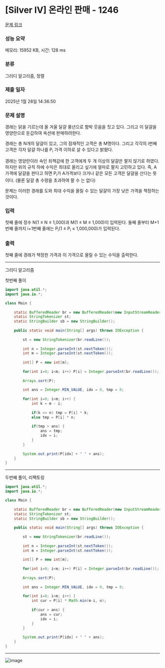 # [Silver IV] 온라인 판매 - 1246 

[문제 링크](https://www.acmicpc.net/problem/1246) 

### 성능 요약

메모리: 15952 KB, 시간: 128 ms

### 분류

그리디 알고리즘, 정렬

### 제출 일자

2025년 1월 28일 14:36:50

### 문제 설명

<p>경래는 닭을 기르는데 올 겨울 달걀 풍년으로 함박 웃음을 짓고 있다. 그리고 이 달걀을 영양란으로 둔갑하여 옥션에 판매하려한다.</p>

<p>경래는 총 N개의 달걀이 있고, 그의 잠재적인 고객은 총 M명이다. 그리고 각각의 i번째 고객은 각자 달걀 하나를 P<sub>i</sub> 가격 이하로 살 수 있다고 밝혔다.</p>

<p>경래는 영양란이라 속인 죄책감에 한 고객에게 두 개 이상의 달걀은 팔지 않기로 하였다. 하지만 위의 규칙 하에 수익은 최대로 올리고 싶기에 얼마로 팔지 고민하고 있다. 즉, A가격에 달걀을 판다고 하면 P<sub>i</sub>가 A가격보다 크거나 같은 모든 고객은 달걀을 산다는 뜻이다. (물론 달걀 총 수량을 초과하여 팔 수 는 없다)</p>

<p>문제는 이러한 경래를 도와 최대 수익을 올릴 수 있는 달걀의 가장 낮은 가격을 책정하는 것이다.</p>

### 입력 

 <p>첫째 줄에 정수 N(1 ≤ N ≤ 1,000)과 M(1 ≤ M ≤ 1,000)이 입력된다. 둘째 줄부터 M+1번째 줄까지 i+1번째 줄에는 P<sub>i</sub>(1 ≤ P<sub>i</sub> ≤ 1,000,000)가 입력된다.</p>

### 출력 

 <p>첫째 줄에 경래가 책정한 가격과 이 가격으로 올릴 수 있는 수익을 출력한다.</p>

---

그리디 알고리즘

첫번째 풀이
```java
import java.util.*;
import java.io.*;

class Main {
    
    static BufferedReader br = new BufferedReader(new InputStreamReader(System.in));
    static StringTokenizer st;
    static StringBuilder sb = new StringBuilder();
    
    public static void main(String[] args) throws IOException {
        
        st = new StringTokenizer(br.readLine());
        
        int n = Integer.parseInt(st.nextToken());
        int m = Integer.parseInt(st.nextToken());
        
        int[] P = new int[m];
        
        for(int i=0; i<m; i++) P[i] = Integer.parseInt(br.readLine());
        
        Arrays.sort(P);
        
        int ans = Integer.MIN_VALUE, idx = 0, tmp = 0;
        
        for(int i=0; i<m; i++) {
            int k = m - i;
            
            if(k <= n) tmp = P[i] * k;
            else tmp = P[i] * n;
            
            if(tmp > ans) {
                ans = tmp;
                idx = i;
            }
        }
        
        System.out.print(P[idx] + " " + ans);
    }
}


```

---

두번째 풀이, 리팩토링
```java
import java.util.*;
import java.io.*;

class Main {
    
    static BufferedReader br = new BufferedReader(new InputStreamReader(System.in));
    static StringTokenizer st;
    static StringBuilder sb = new StringBuilder();
    
    public static void main(String[] args) throws IOException {
        
        st = new StringTokenizer(br.readLine());
        
        int n = Integer.parseInt(st.nextToken());
        int m = Integer.parseInt(st.nextToken());
        
        int[] P = new int[m];
        
        for(int i=0; i<m; i++) P[i] = Integer.parseInt(br.readLine());
        
        Arrays.sort(P);
        
        int ans = Integer.MIN_VALUE, idx = 0, tmp = 0;
        
        for(int i=0; i<m; i++) {
            int cur = P[i] * Math.min(m-i, n);
            
            if(cur > ans) {
                ans = cur;
                idx = i;
            }
        }
        
        System.out.print(P[idx] + " " + ans);
    }
}


```

---

![image](https://github.com/user-attachments/assets/eb9831f5-112a-43a3-8ead-bc26a97e2850)
